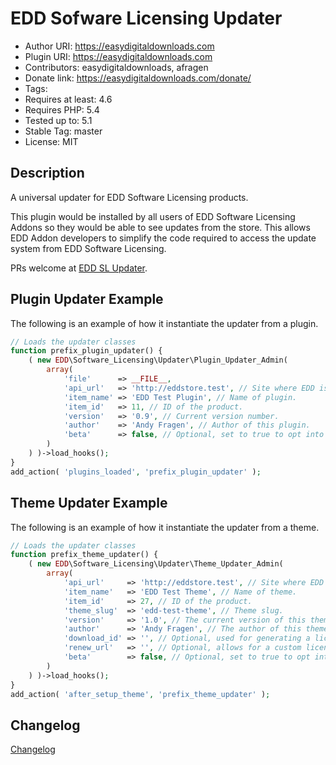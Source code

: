 # EDD Sofware Licensing Updater

* Author URI: https://easydigitaldownloads.com
* Plugin URI: https://easydigitaldownloads.com
* Contributors: easydigitaldownloads, afragen
* Donate link: https://easydigitaldownloads.com/donate/
* Tags:
* Requires at least: 4.6
* Requires PHP: 5.4
* Tested up to: 5.1
* Stable Tag: master
* License: MIT

## Description

A universal updater for EDD Software Licensing products.

This plugin would be installed by all users of EDD Software Licensing Addons so they would be able to see updates from the store. This allows EDD Addon developers to simplify the code required to access the update system from EDD Software Licensing.

PRs welcome at [EDD SL Updater](https://github.com/afragen/edd-sl-updater).

## Plugin Updater Example

The following is an example of how it instantiate the updater from a plugin.

```php
// Loads the updater classes
function prefix_plugin_updater() {
	( new EDD\Software_Licensing\Updater\Plugin_Updater_Admin(
		array(
			'file'      => __FILE__,
			'api_url'   => 'http://eddstore.test', // Site where EDD is hosted.
			'item_name' => 'EDD Test Plugin', // Name of plugin.
			'item_id'   => 11, // ID of the product.
			'version'   => '0.9', // Current version number.
			'author'    => 'Andy Fragen', // Author of this plugin.
			'beta'      => false, // Optional, set to true to opt into beta versions.
		)
	) )->load_hooks();
}
add_action( 'plugins_loaded', 'prefix_plugin_updater' );
```

## Theme Updater Example

The following is an example of how it instantiate the updater from a theme.

```php
// Loads the updater classes
function prefix_theme_updater() {
	( new EDD\Software_Licensing\Updater\Theme_Updater_Admin(
		array(
			'api_url'     => 'http://eddstore.test', // Site where EDD is hosted.
			'item_name'   => 'EDD Test Theme', // Name of theme.
			'item_id'     => 27, // ID of the product.
			'theme_slug'  => 'edd-test-theme', // Theme slug.
			'version'     => '1.0', // The current version of this theme.
			'author'      => 'Andy Fragen', // The author of this theme.
			'download_id' => '', // Optional, used for generating a license renewal link.
			'renew_url'   => '', // Optional, allows for a custom license renewal link.
			'beta'        => false, // Optional, set to true to opt into beta versions.
		)
	) )->load_hooks();
}
add_action( 'after_setup_theme', 'prefix_theme_updater' );
```

## Changelog
[Changelog](./CHANGES.md)
